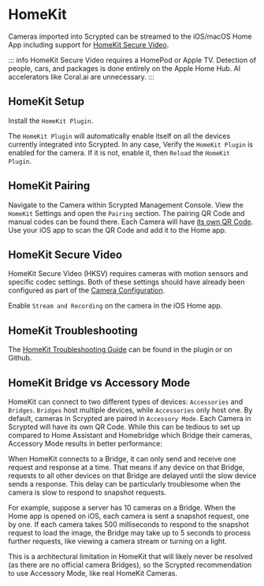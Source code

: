 # HomeKit

Cameras imported into Scrypted can be streamed to the iOS/macOS Home App including support for [HomeKit Secure Video](https://support.apple.com/guide/icloud/set-up-homekit-secure-video-mm7c90d21583/icloud).

::: info
HomeKit Secure Video requires a HomePod or Apple TV. Detection of people, cars, and packages is done entirely on the Apple Home Hub. AI accelerators like Coral.ai are unnecessary.
:::

<!--@include: ./parts/camera-preparation.md-->

## HomeKit Setup

Install the `HomeKit Plugin`.

The `HomeKit Plugin` will automatically enable itself on all the devices currently integrated into Scrypted. In any case, Verify the `HomeKit Plugin` is enabled for the camera. If it is not, enable it, then `Reload` the `HomeKit Plugin`.

<ImagePopup src="/img/homekit-plugin.png"></ImagePopup>

## HomeKit Pairing

Navigate to the Camera within Scrypted Management Console. View the `HomeKit` Settings and open the `Pairing` section. The pairing QR Code and manual codes can be found there. Each Camera will have [its own QR Code](#homekit-bridge-vs-accessory-mode). Use your iOS app to scan the QR Code and add it to the Home app.

<ImagePopup src="/img/homekit-qr.png"></ImagePopup>

## HomeKit Secure Video

HomeKit Secure Video (HKSV) requires cameras with motion sensors and specific codec settings. Both of these settings should have already been configured as part of the [Camera Configuration](/camera-preparation).

Enable `Stream and Recording` on the camera in the iOS Home app.

<ImagePopup src="/img/hksv-enable.jpg"></ImagePopup>

## HomeKit Troubleshooting

The [HomeKit Troubleshooting Guide](https://github.com/koush/scrypted/blob/main/plugins/homekit/README.md) can be found in the plugin or on Github.

## HomeKit Bridge vs Accessory Mode

HomeKit can connect to two different types of devices: `Accessories` and `Bridges`. `Bridges` host multiple devices, while `Accessories` only host one. By default, cameras in Scrypted are paired in `Accessory Mode`. Each Camera in Scrypted will have its own QR Code. While this can be tedious to set up compared to Home Assistant and Homebridge which Bridge their cameras, Accessory Mode results in better performance:

When HomeKit connects to a Bridge, it can only send and receive one request and response at a time. That means if any device on that Bridge, requests to all other devices on that Bridge are delayed until the slow device sends a response. This delay can be particularly troublesome when the camera is slow to respond to snapshot requests.

For example, suppose a server has 10 cameras on a Bridge. When the Home app is opened on iOS, each camera is sent a snapshot request, one by one. If each camera takes 500 milliseconds to respond to the snapshot request to load the image, the Bridge may take up to 5 seconds to process further requests, like viewing a camera stream or turning on a light.

This is a architectural limitation in HomeKit that will likely never be resolved (as there are no official camera Bridges), so the Scrypted recommendation to use Accessory Mode,  like real HomeKit Cameras.
